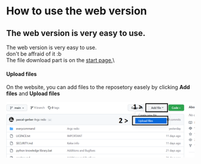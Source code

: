 # How to use the web version

## The web version is very easy to use.

The web version is very easy to use.\
don't be affraid of it :b\
The file download part is on the [start page.](https://github.com/pascal-gerber/Tutorial-on-how-to-use-Github)\

#### Upload files

On the website, you can add files to the reposetory easely by clicking **Add files** and **Upload files**

![Random Image](https://github.com/pascal-gerber/Tutorial-on-how-to-use-Github/blob/main/WEB/Upload%20web.PNG)
